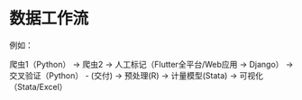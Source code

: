 # 数据工作流


例如：

爬虫1（Python） -> 爬虫2 -> 人工标记（Flutter全平台/Web应用 -> Django） -> 交叉验证（Python） - (交付) -> 预处理(R) -> 计量模型(Stata) -> 可视化（Stata/Excel）

